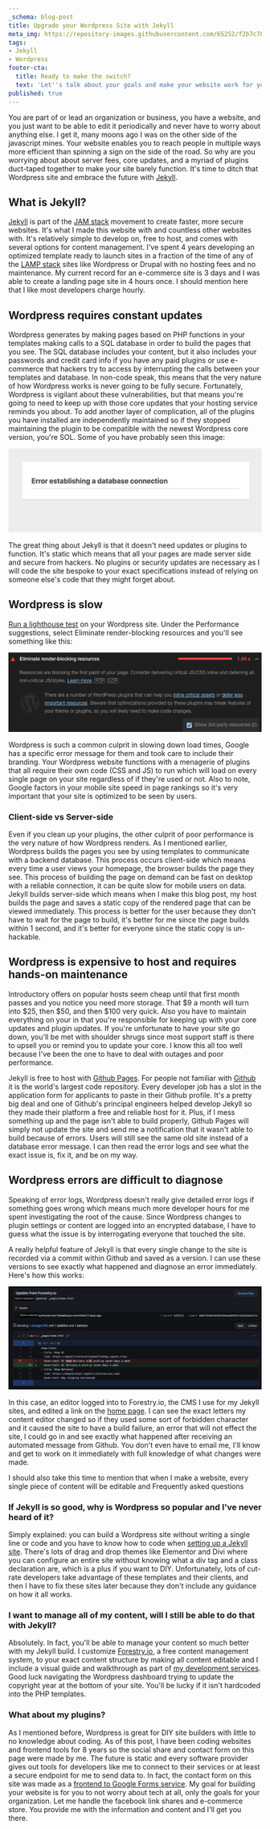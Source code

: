 ```yaml
---
_schema: blog-post
title: Upgrade your Wordpress Site with Jekyll
meta_img: https://repository-images.githubusercontent.com/65252/f2b7c780-70b6-11e9-85d2-f4bda8708a2d
tags:
- Jekyll
- Wordpress
footer-cta:
  title: Ready to make the switch?
  text: 'Let''s talk about your goals and make your website work for you. '
published: true
---
```

You are part of or lead an organization or business, you have a website, and you just want to be able to edit it periodically and never have to worry about anything else. I get it, many moons ago I was on the other side of the javascript mines. Your website enables you to reach people in multiple ways more efficient than spinning a sign on the side of the road. So why are you worrying about about server fees, core updates, and a myriad of plugins duct-taped together to make your site barely function. It's time to ditch that Wordpress site and embrace the future with [Jekyll](https://jekyllrb.com/).

## What is Jekyll?

[Jekyll](https://jekyllrb.com/) is part of the [JAM stack](https://jamstack.org/) movement to create faster, more secure websites. It's what I made this website with and countless other websites with. It's relatively simple to develop on, free to host, and comes with several options for content management. I've spent 4 years developing an optimized template ready to launch sites in a fraction of the time of any of the [LAMP stack](https://wpshout.com/wordpress-lamp-introduction-wordpress-infrastructure/) sites like Wordpress or Drupal with no hosting fees and no maintenance. My current record for an e-commerce site is 3 days and I was able to create a landing page site in 4 hours once. I should mention here that I like most developers charge hourly.

## Wordpress requires constant updates

Wordpress generates by making pages based on PHP functions in your templates making calls to a SQL database in order to build the pages that you see. The SQL database includes your content, but it also includes your passwords and credit card info if you have any paid plugins or use e-commerce that hackers try to access by interrupting the calls between your templates and database. In non-code speak, this means that the very nature of how Wordpress works is never going to be fully secure. Fortunately, Wordpress is vigilant about these vulnerabilities, but that means you're going to need to keep up with those core updates that your hosting service reminds you about. To add another layer of complication, all of the plugins you have installed are independently maintained so if they stopped maintaining the plugin to be compatible with the newest Wordpress core version, you're SOL. Some of you have probably seen this image:

![Wordpress database error as a result of a plugin error](/images/wp-err.jpg)

The great thing about Jekyll is that it doesn't need updates or plugins to function. It's static which means that all your pages are made server side and secure from hackers. No plugins or security updates are necessary as I will code the site bespoke to your exact specifications instead of relying on someone else's code that they might forget about.

## Wordpress is slow

[Run a lighthouse test](https://developers.google.com/web/tools/lighthouse#devtools) on your Wordpress site. Under the Performance suggestions, select Eliminate render-blocking resources and you'll see something like this:

![render-blocking resources suggestion indicating Wordpress is the cause](/images/screen-shot-2021-12-03-at-11-12-00-am.png)

Wordpress is such a common culprit in slowing down load times, Google has a specific error message for them and took care to include their branding. Your Wordpress website functions with a menagerie of plugins that all require their own code (CSS and JS) to run which will load on every single page on your site regardless of if they're used or not. Also to note, Google factors in your mobile site speed in page rankings so it's very important that your site is optimized to be seen by users.

### Client-side vs Server-side

Even if you clean up your plugins, the other culprit of poor performance is the very nature of how Wordpress renders. As I mentioned earlier, Wordpress builds the pages you see by using templates to communicate with a backend database. This process occurs client-side which means every time a user views your homepage, the browser builds the page they see. This process of building the page on demand can be fast on desktop with a reliable connection, it can be quite slow for mobile users on data. Jekyll builds server-side which means when I make this blog post, my host builds the page and saves a static copy of the rendered page that can be viewed immediately. This process is better for the user because they don't have to wait for the page to build, it's better for me since the page builds within 1 second, and it's better for everyone since the static copy is un-hackable.

## Wordpress is expensive to host and requires hands-on maintenance

Introductory offers on popular hosts seem cheap until that first month passes and you notice you need more storage. That $9 a month will turn into $25, then $50, and then $100 very quick. Also you have to maintain everything on your in that you're responsible for keeping up with your core updates and plugin updates. If you're unfortunate to have your site go down, you'll be met with shoulder shrugs since most support staff is there to upsell you or remind you to update your core. I know this all too well because I've been the one to have to deal with outages and poor performance.

Jekyll is free to host with [Github Pages](https://pages.github.com/). For people not familiar with [Github](https://github.com/) it is the world's largest code repository. Every developer job has a slot in the application form for applicants to paste in their Github profile. It's a pretty big deal and one of Github's principal engineers helped develop Jekyll so they made their platform a free and reliable host for it. Plus, if I mess something up and the page isn't able to build properly, Github Pages will simply not update the site and send me a notification that it wasn't able to build because of errors. Users will still see the same old site instead of a database error message. I can then read the error logs and see what the exact issue is, fix it, and be on my way.

## Wordpress errors are difficult to diagnose

Speaking of error logs, Wordpress doesn't really give detailed error logs if something goes wrong which means much more developer hours for me spent investigating the root of the cause. Since Wordpress changes to plugin settings or content are logged into an encrypted database, I have to guess what the issue is by interrogating everyone that touched the site.

A really helpful feature of Jekyll is that every single change to the site is recorded via a commit within Github and saved as a version. I can use these versions to see exactly what happened and diagnose an error immediately. Here's how this works:

![screenshot of a commit in github in which a content editor made changes to a link ](/images/screen-shot-2021-12-03-at-11-51-19-am.png)

In this case, an editor logged into to Forestry.io, the CMS I use for my Jekyll sites, and edited a link on the [home page](https://www.republicrestoratives.com/). I can see the exact letters my content editor changed so if they used some sort of forbidden character and it caused the site to have a build failure, an error that will not effect the site, I could go in and see exactly what happened after receiving an automated message from Github. You don't even have to email me, I'll know and get to work on it immediately with full knowledge of what changes were made.

I should also take this time to mention that when I make a website, every single piece of content will be editable and Frequently asked questions

### If Jekyll is so good, why is Wordpress so popular and I've never heard of it?

Simply explained: you can build a Wordpress site without writing a single line or code and you have to know how to code when [setting up a Jekyll site](/blog/?tag=Jekyll). There's lots of drag and drop themes like Elementor and Divi where you can configure an entire site without knowing what a div tag and a class declaration are, which is a plus if you want to DIY. Unfortunately, lots of cut-rate developers take advantage of these templates and their clients, and then I have to fix these sites later because they don't include any guidance on how it all works.

### I want to manage all of my content, will I still be able to do that with Jekyll?

Absolutely. In fact, you'll be able to manage your content so much better with my Jekyll build. I customize [Forestry.io](https://forestry.io/), a free content management system, to your exact content structure by making all content editable and I include a visual guide and walkthrough as part of [my development services](/service/web-development/). Good luck navigating the Wordpress dashboard trying to update the copyright year at the bottom of your site. You'll be lucky if it isn't hardcoded into the PHP templates.

### What about my plugins?

As I mentioned before, Wordpress is great for DIY site builders with little to no knowledge about coding. As of this post, I have been coding websites and frontend tools for 8 years so the social share and contact form on this page were made by me. The future is static and every software provider gives out tools for developers like me to connect to their services or at least a secure endpoint for me to send data to. In fact, the contact form on this site was made as a [frontend to Google Forms service](/blog/google-form-front-end/). My goal for building your website is for you to not worry about tech at all, only the goals for your organization. Let me handle the facebook link shares and e-commerce store. You provide me with the information and content and I'll get you there.